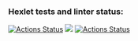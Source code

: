 ### Hexlet tests and linter status:
[![Actions Status](https://github.com/SergOtr/frontend-project-lvl1/workflows/hexlet-check/badge.svg)](https://github.com/SergOtr/frontend-project-lvl1/actions)
<a href="https://codeclimate.com/github/codeclimate/codeclimate/maintainability"><img src="https://api.codeclimate.com/v1/badges/a99a88d28ad37a79dbf6/maintainability" /></a>
[![Actions Status](https://github.com/SergOtr/frontend-project-lvl1/workflows/run-linter-actions/badge.svg)](https://github.com/SergOtr/frontend-project-lvl1/actions)


